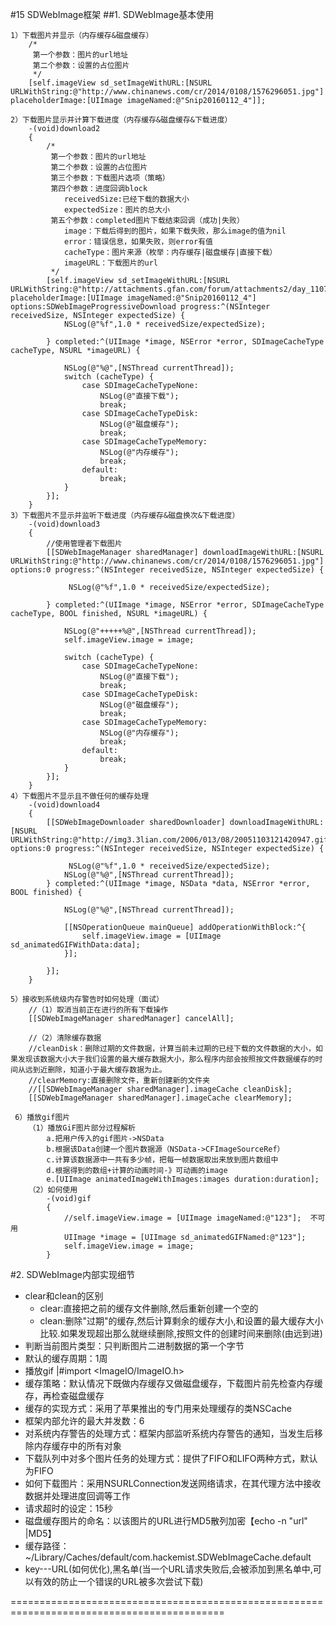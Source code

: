 #15 SDWebImage框架
##1. SDWebImage基本使用
```objc
1）下载图片并显示（内存缓存&磁盘缓存）
    /*
     第一个参数：图片的url地址
     第二个参数：设置的占位图片
     */
    [self.imageView sd_setImageWithURL:[NSURL URLWithString:@"http://www.chinanews.com/cr/2014/0108/1576296051.jpg"] placeholderImage:[UIImage imageNamed:@"Snip20160112_4"]];

2）下载图片显示并计算下载进度（内存缓存&磁盘缓存&下载进度）
    -(void)download2
    {
        /*
         第一个参数：图片的url地址
         第二个参数：设置的占位图片
         第三个参数：下载图片选项（策略）
         第四个参数：进度回调block
            receivedSize:已经下载的数据大小
            expectedSize：图片的总大小
         第五个参数：completed图片下载结束回调（成功|失败）
            image：下载后得到的图片，如果下载失败，那么image的值为nil
            error：错误信息，如果失败，则error有值
            cacheType：图片来源（枚举：内存缓存|磁盘缓存|直接下载）
            imageURL：下载图片的url
         */
        [self.imageView sd_setImageWithURL:[NSURL URLWithString:@"http://attachments.gfan.com/forum/attachments2/day_110715/110715164125355ea61c6dcfa5.jpg"]  placeholderImage:[UIImage imageNamed:@"Snip20160112_4"] options:SDWebImageProgressiveDownload progress:^(NSInteger receivedSize, NSInteger expectedSize) {
            NSLog(@"%f",1.0 * receivedSize/expectedSize);

        } completed:^(UIImage *image, NSError *error, SDImageCacheType cacheType, NSURL *imageURL) {

            NSLog(@"%@",[NSThread currentThread]);
            switch (cacheType) {
                case SDImageCacheTypeNone:
                    NSLog(@"直接下载");
                    break;
                case SDImageCacheTypeDisk:
                    NSLog(@"磁盘缓存");
                    break;
                case SDImageCacheTypeMemory:
                    NSLog(@"内存缓存");
                    break;
                default:
                    break;
            }
        }];
    }
3）下载图片不显示并监听下载进度（内存缓存&磁盘换次&下载进度）
    -(void)download3
    {
        //使用管理者下载图片
        [[SDWebImageManager sharedManager] downloadImageWithURL:[NSURL URLWithString:@"http://www.chinanews.com/cr/2014/0108/1576296051.jpg"] options:0 progress:^(NSInteger receivedSize, NSInteger expectedSize) {

             NSLog(@"%f",1.0 * receivedSize/expectedSize);

        } completed:^(UIImage *image, NSError *error, SDImageCacheType cacheType, BOOL finished, NSURL *imageURL) {

            NSLog(@"+++++%@",[NSThread currentThread]);
            self.imageView.image = image;

            switch (cacheType) {
                case SDImageCacheTypeNone:
                    NSLog(@"直接下载");
                    break;
                case SDImageCacheTypeDisk:
                    NSLog(@"磁盘缓存");
                    break;
                case SDImageCacheTypeMemory:
                    NSLog(@"内存缓存");
                    break;
                default:
                    break;
            }
        }];
    }
4）下载图片不显示且不做任何的缓存处理
    -(void)download4
    {
        [[SDWebImageDownloader sharedDownloader] downloadImageWithURL:[NSURL URLWithString:@"http://img3.3lian.com/2006/013/08/20051103121420947.gif"] options:0 progress:^(NSInteger receivedSize, NSInteger expectedSize) {

             NSLog(@"%f",1.0 * receivedSize/expectedSize);
            NSLog(@"%@",[NSThread currentThread]);
        } completed:^(UIImage *image, NSData *data, NSError *error, BOOL finished) {

            NSLog(@"%@",[NSThread currentThread]);

            [[NSOperationQueue mainQueue] addOperationWithBlock:^{
                self.imageView.image = [UIImage sd_animatedGIFWithData:data];
            }];

        }];
    }

5）接收到系统级内存警告时如何处理（面试）
    //（1）取消当前正在进行的所有下载操作
    [[SDWebImageManager sharedManager] cancelAll];

    //（2）清除缓存数据
    //cleanDisk：删除过期的文件数据，计算当前未过期的已经下载的文件数据的大小，如果发现该数据大小大于我们设置的最大缓存数据大小，那么程序内部会按照按文件数据缓存的时间从远到近删除，知道小于最大缓存数据为止。
    //clearMemory:直接删除文件，重新创建新的文件夹
    //[[SDWebImageManager sharedManager].imageCache cleanDisk];
    [[SDWebImageManager sharedManager].imageCache clearMemory];

 6）播放gif图片
    （1）播放GiF图片部分过程解析
        a.把用户传入的gif图片->NSData
        b.根据该Data创建一个图片数据源（NSData->CFImageSourceRef）
        c.计算该数据源中一共有多少帧，把每一帧数据取出来放到图片数组中
        d.根据得到的数组+计算的动画时间-》可动画的image
        e.[UIImage animatedImageWithImages:images duration:duration];
    （2）如何使用
        -(void)gif
        {
            //self.imageView.image = [UIImage imageNamed:@"123"];  不可用
            UIImage *image = [UIImage sd_animatedGIFNamed:@"123"];
            self.imageView.image = image;
        }
```

#2. SDWebImage内部实现细节
- clear和clean的区别
    - clear:直接把之前的缓存文件删除,然后重新创建一个空的
    - clean:删除"过期"的缓存,然后计算剩余的缓存大小,和设置的最大缓存大小比较.如果发现超出那么就继续删除,按照文件的创建时间来删除(由远到进)
- 判断当前图片类型：只判断图片二进制数据的第一个字节
- 默认的缓存周期：1周
- 播放gif |#import <ImageIO/ImageIO.h>
- 缓存策略：默认情况下既做内存缓存又做磁盘缓存，下载图片前先检查内存缓存，再检查磁盘缓存
- 缓存的实现方式：采用了苹果推出的专门用来处理缓存的类NSCache
- 框架内部允许的最大并发数：6
- 对系统内存警告的处理方式：框架内部监听系统内存警告的通知，当发生后移除内存缓存中的所有对象
- 下载队列中对多个图片任务的处理方式：提供了FIFO和LIFO两种方式，默认为FIFO
- 如何下载图片：采用NSURLConnection发送网络请求，在其代理方法中接收数据并处理进度回调等工作
- 请求超时的设定：15秒
- 磁盘缓存图片的命名：以该图片的URL进行MD5散列加密【echo -n "url" |MD5】
- 缓存路径：~/Library/Caches/default/com.hackemist.SDWebImageCache.default
- key---URL(如何优化),黑名单(当一个URL请求失败后,会被添加到黑名单中,可以有效的防止一个错误的URL被多次尝试下载)

===========================================================================================
